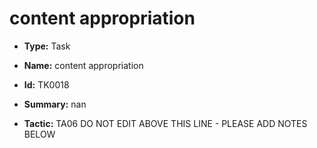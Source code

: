 # content appropriation

* **Type:** Task

* **Name:** content appropriation

* **Id:** TK0018

* **Summary:** nan

* **Tactic:** TA06
DO NOT EDIT ABOVE THIS LINE - PLEASE ADD NOTES BELOW